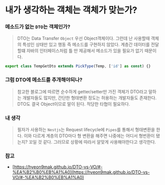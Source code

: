 # 내가 생각하는 객체는 객체가 맞는가?

### 메소드가 없는 `DTO`는 객체인가?
> DTO는 Data Transfer `Object` 우선 Object객체이다. 그런데 난 사용할때 객체의 특성인 상태만 있고 행동 즉 메소드를 구현하지 않았다. 계층간 데이터를 전달할떄 자바의 인터페이스처럼 틀 만 제공해서 메소드가 있을 필요가 없기 때문이다.
```js
export class TempGetDto extends PickType(Temp, ['id'] as const) {}
```

### 그럼 DTO에 메소드를 추개해야되나?
> 참고한 블로그에 따르면 순수하게 getter/setter만 가진 객체가 DTO라고 말하는 개발자들도 많지만, 간단한 형태변환 정도는 허용하는 개발자들도 존재한다. DTO도 결국 Object이므로 말이 된다. 적당한 타협이 필요하다.

### 내 생각
> 필자가 사용하는 `Nestjs`는 Request lifecycle에 `Pipes`를 통해서 형태변환을 한다.
이와 다르게 계층의 DTO마다 형 변환을 해주면 나중에는 어디서 형번환이 됐는지? 꼬일 것 같다.
그러므로 상황에 따라서 알맞게 사용해야한다고 생각한다.

### 참고
 - [https://hyeon9mak.github.io/DTO-vs-VO/#-%EA%B2%B0%EB%A1%A0](https://hyeon9mak.github.io/DTO-vs-VO/#-%EA%B2%B0%EB%A1%A0)